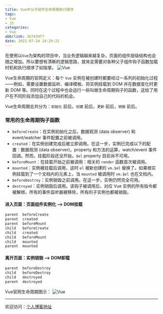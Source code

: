 ```yaml
---
title: Vue中父子组件生命周期执行顺序
tags:
- Vue
- JS
categories:
- Vue
abbrlink: 367439f7
date: 2021-07-24 14:29:22
---
```


在使用以`Vue`为架构的项目中，当业务逻辑越来越复杂，页面的组件层级结构也会随之增加。所以要想有清晰的逻辑思路，就肯定需要对各种父子组件钩子函数加载时机和执行顺序了如指掌。
![Vue](https://tiven.cn/static/img/img-vue-life.jpg-ud5s5Y7dLx-rFwDKzOqe6.jpg)

[//]: # (<!-- more -->)
Vue生命周期的官网定义：每个 `Vue` 实例在被创建时都要经过一系列的初始化过程——例如，需要设置数据监听、编译模板、将实例挂载到 DOM 并在数据变化时更新 DOM 等。同时在这个过程中也会运行一些叫做生命周期钩子的函数，这给了用户在不同阶段添加自己的代码的机会。

Vue生命周期总共分为：`初始化` 前后，`创建` 前后，`更新` 前后，`销毁` 前后。

### 常用的生命周期钩子函数

* `beforeCreate`：在实例初始化之后，数据观测 (data observer) 和 event/watcher 事件配置之前被调用。
* `created`：在实例创建完成后被立即调用。在这一步，实例已完成以下的配置：数据观测 (data observer)，property 和方法的运算，watch/event 事件回调。然而，挂载阶段还没开始，`$el` property 目前尚不可用。
* `beforeMount`：在挂载开始之前被调用：相关的 `render` 函数首次被调用。
* `mounted`：实例被挂载后调用，这时 `el` 被新创建的 `vm.$el` 替换了。如果根实例挂载到了一个文档内的元素上，当 `mounted` 被调用时 `vm.$el` 也在文档内。
* `beforeDestroy`：实例销毁之前调用。在这一步，实例仍然完全可用。
* `destroyed`：实例销毁后调用。该钩子被调用后，对应 Vue 实例的所有指令都被解绑，所有的事件监听器被移除，所有的子实例也都被销毁。

#### 进入页面：页面组件实例化 --> DOM挂载 

```html
parent  beforeCreate
parent  created
parent  beforeMount
child   beforeCreate
child   created
child   beforeMount
child   mounted
parent  mounted
```

#### 离开页面：实例销毁 --> DOM卸载

```html
parent  beforeDestroy
child   beforeDestroy
child   destroyed
parent  destroyed
```

Vue官网生命周期图示：
![Vue](https://tiven.cn/assets/img/img-vue-life.png)

---

欢迎访问：[个人博客地址](https://tiven.cn/p/367439f7/ "天問博客")

